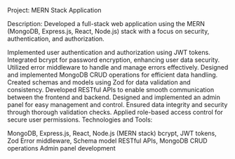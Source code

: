 Project: MERN Stack Application

Description: Developed a full-stack web application using the MERN (MongoDB, Express.js, React, Node.js) stack with a focus on security, authentication, and authorization.

Implemented user authentication and authorization using JWT tokens.
Integrated bcrypt for password encryption, enhancing user data security.
Utilized error middleware to handle and manage errors effectively.
Designed and implemented MongoDB CRUD operations for efficient data handling.
Created schemas and models using Zod for data validation and consistency.
Developed RESTful APIs to enable smooth communication between the frontend and backend.
Designed and implemented an admin panel for easy management and control.
Ensured data integrity and security through thorough validation checks.
Applied role-based access control for secure user permissions.
Technologies and Tools:

MongoDB, Express.js, React, Node.js (MERN stack)
bcrypt, JWT tokens, Zod
Error middleware, Schema model
RESTful APIs, MongoDB CRUD operations
Admin panel development
